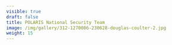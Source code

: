 ```yaml
---
visible: true
draft: false
title: POLARIS National Security Team
image: /img/gallery/312-1270086-230628-douglas-coulter-2.jpg
weight: 15
---
```

